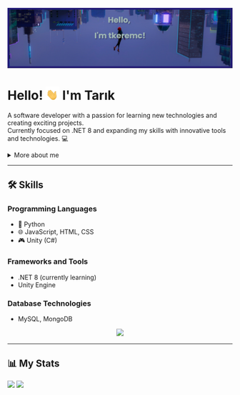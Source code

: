 ![banner](images/banner.png)


# Hello! <img width="30" src="./images/waving-hand-joypixels.gif"> I'm Tarık

A software developer with a passion for learning new technologies and creating exciting projects.  
Currently focused on .NET 8 and expanding my skills with innovative tools and technologies. 💻

<details>
  <summary>More about me</summary>

- 🔭 **Currently Working On:** [GangChat](https://github.com/tkeremc/gangchat) - A project to build a real-time communication platform.  
- 🌱 **Currently Learning:** .NET 8 and diving deeper into backend development.  
- 💼 **Experience:** Python, JavaScript, Unity, C, C++, HTML, CSS.  
- 🎮 **Hobbies:** Game development and exploring innovations in the tech world.  
- 📫 **Contact Me:** [LinkedIn](https://www.linkedin.com/in/tar%C4%B1k-kerem-%C3%A7ifciba%C5%9F%C4%B1-86398030b/) | [Email](mailto:tkeremc@outlook.com)

</details>

---


## 🛠️ Skills

### **Programming Languages**
- 🐍 Python
- 🌐 JavaScript, HTML, CSS
- 🎮 Unity (C#)

### **Frameworks and Tools**
- .NET 8 (currently learning)    
- Unity Engine  

### **Database Technologies**
- MySQL, MongoDB

<div align="center">
  <img src="https://i.giphy.com/media/v1.Y2lkPTc5MGI3NjExZmx5dmg1OGN2d3l4eG5xam52bXFha3lxM2szNmEwa2F0c25sbmN1OSZlcD12MV9pbnRlcm5hbF9naWZfYnlfaWQmY3Q9Zw/JqmupuTVZYaQX5s094/giphy.gif" width="100"/>
</div>

---

## 📊 My Stats
<!--
![tkeremc's GitHub stats](https://github-readme-stats.vercel.app/api?username=tkeremc&show_icons=true&theme=tokyonight)
[![Top Langs](https://github-readme-stats.vercel.app/api/top-langs/?username=tkeremc&theme=tokyonight)](https://github.com/anuraghazra/github-readme-stats)
-->
<a href="https://github.com/tkeremc"><img width="50%" src="https://github-readme-stats.vercel.app/api?username=tkeremc&theme=radical&title_color=ff3068?"></a>
<a href="https://github.com/tkeremc"><img width="23%" src="https://github-readme-stats.vercel.app/api/top-langs/?username=tkeremc&theme=tokyonight"></a>

